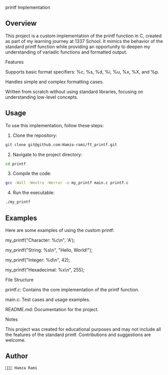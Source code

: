 printf Implementation

## Overview

This project is a custom implementation of the printf function in C, created as part of my learning journey at 1337 School. It mimics the behavior of the standard printf function while providing an opportunity to deepen my understanding of variadic functions and formatted output.

Features

Supports basic format specifiers: %c, %s, %d, %i, %u, %x, %X, and %p.

Handles simple and complex formatting cases.

Written from scratch without using standard libraries, focusing on understanding low-level concepts.

## Usage

To use this implementation, follow these steps:

1. Clone the repository:
```bash 
git clone git@github.com:Hamza-rami/ft_printf.git
```
2. Navigate to the project directory:

```bash 
cd printf
```
3. Compile the code:
```bash 
gcc -Wall -Wextra -Werror -o my_printf main.c printf.c
```
4. Run the executable:
```bash 
./my_printf
```
## Examples

Here are some examples of using the custom printf:

my_printf("Character: %c\n", 'A');

my_printf("String: %s\n", "Hello, World!");

my_printf("Integer: %d\n", 42);

my_printf("Hexadecimal: %x\n", 255);

File Structure

printf.c: Contains the core implementation of the printf function.

main.c: Test cases and usage examples.

README.md: Documentation for the project.

Notes

This project was created for educational purposes and may not include all the features of the standard printf. Contributions and suggestions are welcome.

## Author
```
👨🏼‍💻 Hamza Rami
``` 
